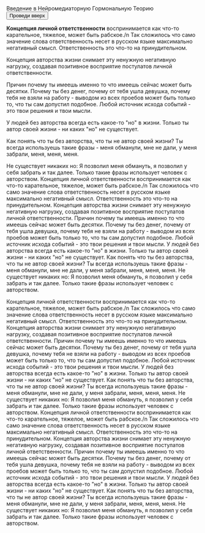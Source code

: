 <html lang="ru">
<head>
    <meta http-equiv="Content-Type" content="text/css" charset="UTF-8">
    <link rel="stylesheet" href = "main.css">
</head>



<body>

  <div class="bg"></div>
  <div class="content">
     <p1> Введение в Нейромедиаторную Гормональную Теорию</p1></div>
       <div class="content_button">
          <button type="button" class="btn" > Проведи вверх</button>
          </a></div>


<div class="content">
     <p><strong>Концепция личной ответственности</strong> воспринимается как что-то карательное, тяжелое, может быть рабское./n Так сложилось что само значение слова ответственность несет в русском языке максимально негативный смысл. Ответственность это что-то на принудительном.

Концепция авторства жизни снимает эту ненужную негативную нагрузку, создавая позитивное восприятие постулатов личной ответственности.

Причин почему ты имеешь именно то что имеешь сейчас может быть десятки. Почему ты без денег, почему от тебя ушла девушка, почему тебя не взяли на работу - выводом из всех проебов может быть только то, что ты сам допустил подобное.  Любой источник исхода событий - это твои решения и твои мысли.

У людей без авторства всегда есть какое-то "но" в жизни. Только ты автор своей жизни - ни каких "но" не существует.

Как понять что ты без авторства, что ты не автор своей жизни?
Ты всегда используешь такие фразы - меня обманули, мне не дали, у меня забрали, меня, меня, меня.

Не существует никаких но: Я позволил меня обмануть, я позволил у себя забрать и так далее. Только такие фразы использует человек с авторством.
     Концепция личной ответственности воспринимается как что-то карательное, тяжелое, может быть рабское./n Так сложилось что само значение слова ответственность несет в русском языке максимально негативный смысл. Ответственность это что-то на принудительном.
Концепция авторства жизни снимает эту ненужную негативную нагрузку, создавая позитивное восприятие постулатов личной ответственности.
Причин почему ты имеешь именно то что имеешь сейчас может быть десятки. Почему ты без денег, почему от тебя ушла девушка, почему тебя не взяли на работу - выводом из всех проебов может быть только то, что ты сам допустил подобное.  Любой источник исхода событий - это твои решения и твои мысли.
У людей без авторства всегда есть какое-то "но" в жизни. Только ты автор своей жизни - ни каких "но" не существует.
Как понять что ты без авторства, что ты не автор своей жизни?
Ты всегда используешь такие фразы - меня обманули, мне не дали, у меня забрали, меня, меня, меня.
Не существует никаких но: Я позволил меня обмануть, я позволил у себя забрать и так далее. Только такие фразы использует человек с авторством.
 </p></div>
      <div class="content">
      <p> Концепция личной ответственности воспринимается как что-то карательное, тяжелое, может быть рабское./n Так сложилось что само значение слова ответственность несет в русском языке максимально негативный смысл. Ответственность это что-то на принудительном.
     Концепция авторства жизни снимает эту ненужную негативную нагрузку, создавая позитивное восприятие постулатов личной ответственности.
     Причин почему ты имеешь именно то что имеешь сейчас может быть десятки. Почему ты без денег, почему от тебя ушла девушка, почему тебя не взяли на работу - выводом из всех проебов может быть только то, что ты сам допустил подобное.  Любой источник исхода событий - это твои решения и твои мысли.
     У людей без авторства всегда есть какое-то "но" в жизни. Только ты автор своей жизни - ни каких "но" не существует.
     Как понять что ты без авторства, что ты не автор своей жизни?
     Ты всегда используешь такие фразы - меня обманули, мне не дали, у меня забрали, меня, меня, меня.
     Не существует никаких но: Я позволил меня обмануть, я позволил у себя забрать и так далее. Только такие фразы использует человек с авторством.
     Концепция личной ответственности воспринимается как что-то карательное, тяжелое, может быть рабское./n Так сложилось что само значение слова ответственность несет в русском языке максимально негативный смысл. Ответственность это что-то на принудительном.
     Концепция авторства жизни снимает эту ненужную негативную нагрузку, создавая позитивное восприятие постулатов личной ответственности.
     Причин почему ты имеешь именно то что имеешь сейчас может быть десятки. Почему ты без денег, почему от тебя ушла девушка, почему тебя не взяли на работу - выводом из всех проебов может быть только то, что ты сам допустил подобное.  Любой источник исхода событий - это твои решения и твои мысли.
     У людей без авторства всегда есть какое-то "но" в жизни. Только ты автор своей жизни - ни каких "но" не существует.
     Как понять что ты без авторства, что ты не автор своей жизни?
     Ты всегда используешь такие фразы - меня обманули, мне не дали, у меня забрали, меня, меня, меня.
     Не существует никаких но: Я позволил меня обмануть, я позволил у себя забрать и так далее. Только такие фразы использует человек с авторством.
    </p>
          </div>
    </div>
</body>
</html>

<style>
	body {
		-ms-user-select: none;
		-moz-user-select: none;
		-webkit-user-select: none;
		user-select: none;
	}
</style>
